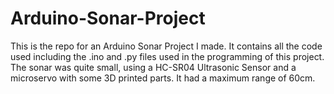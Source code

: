 # Arduino-Sonar-Project
This is the repo for an Arduino Sonar Project I made. It contains all the code used including the .ino and .py files used in the programming of this project.
The sonar was quite small, using a HC-SR04 Ultrasonic Sensor and a microservo with some 3D printed parts. It had a maximum range of 60cm.
